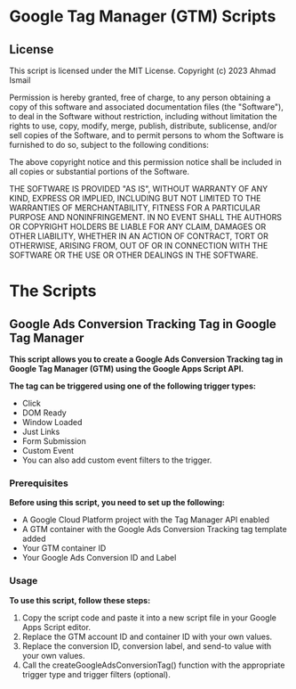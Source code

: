 #  Google Tag Manager (GTM) Scripts 
## License
This script is licensed under the MIT License.
Copyright (c) 2023 Ahmad Ismail

Permission is hereby granted, free of charge, to any person obtaining a copy
of this software and associated documentation files (the "Software"), to deal
in the Software without restriction, including without limitation the rights
to use, copy, modify, merge, publish, distribute, sublicense, and/or sell
copies of the Software, and to permit persons to whom the Software is
furnished to do so, subject to the following conditions:

The above copyright notice and this permission notice shall be included in all
copies or substantial portions of the Software.

THE SOFTWARE IS PROVIDED "AS IS", WITHOUT WARRANTY OF ANY KIND, EXPRESS OR
IMPLIED, INCLUDING BUT NOT LIMITED TO THE WARRANTIES OF MERCHANTABILITY,
FITNESS FOR A PARTICULAR PURPOSE AND NONINFRINGEMENT. IN NO EVENT SHALL THE
AUTHORS OR COPYRIGHT HOLDERS BE LIABLE FOR ANY CLAIM, DAMAGES OR OTHER
LIABILITY, WHETHER IN AN ACTION OF CONTRACT, TORT OR OTHERWISE, ARISING FROM,
OUT OF OR IN CONNECTION WITH THE SOFTWARE OR THE USE OR OTHER DEALINGS IN THE
SOFTWARE.

# The Scripts

## Google Ads Conversion Tracking Tag in Google Tag Manager
**This script allows you to create a Google Ads Conversion Tracking tag in Google Tag Manager (GTM) using the Google Apps Script API.**

**The tag can be triggered using one of the following trigger types:**

- Click
- DOM Ready
- Window Loaded
- Just Links
- Form Submission
- Custom Event
- You can also add custom event filters to the trigger.

### Prerequisites
**Before using this script, you need to set up the following:**

- A Google Cloud Platform project with the Tag Manager API enabled
- A GTM container with the Google Ads Conversion Tracking tag template added
- Your GTM container ID
- Your Google Ads Conversion ID and Label

### Usage
**To use this script, follow these steps:**

1. Copy the script code and paste it into a new script file in your Google Apps Script editor.
2. Replace the GTM account ID and container ID with your own values.
3. Replace the conversion ID, conversion label, and send-to value with your own values.
4. Call the createGoogleAdsConversionTag() function with the appropriate trigger type and trigger filters (optional).
